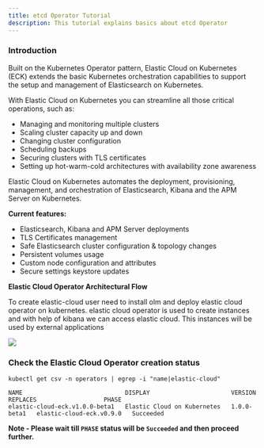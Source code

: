 ```yaml
---
title: etcd Operator Tutorial
description: This tutorial explains basics about etcd Operator
---
```


### Introduction

Built on the Kubernetes Operator pattern, Elastic Cloud on Kubernetes (ECK) extends the basic Kubernetes orchestration capabilities to support the setup and management of Elasticsearch on Kubernetes.

With Elastic Cloud on Kubernetes you can streamline all those critical operations, such as:

- Managing and monitoring multiple clusters
- Scaling cluster capacity up and down
- Changing cluster configuration
- Scheduling backups
- Securing clusters with TLS certificates
- Setting up hot-warm-cold architectures with availability zone awareness

Elastic Cloud on Kubernetes automates the deployment, provisioning, management, and orchestration of Elasticsearch, Kibana and the APM Server on Kubernetes.

**Current features:**

- Elasticsearch, Kibana and APM Server deployments
- TLS Certificates management
- Safe Elasticsearch cluster configuration & topology changes
- Persistent volumes usage
- Custom node configuration and attributes
- Secure settings keystore updates


**Elastic Cloud Operator Architectural Flow**

To create elastic-cloud user need to install olm and deploy elastic cloud operator on kubernetes. elastic cloud operator is used to create instances and with help of kibana we can access elastic cloud. This instances will be used by external applications

![](_attachments/eck_arch.png)

### Check the Elastic Cloud Operator creation status 

```execute
kubectl get csv -n operators | egrep -i "name|elastic-cloud"
```

```
NAME                             DISPLAY                       VERSION       REPLACES                   PHASE
elastic-cloud-eck.v1.0.0-beta1   Elastic Cloud on Kubernetes   1.0.0-beta1   elastic-cloud-eck.v0.9.0   Succeeded
```

**Note - Please wait till `PHASE` status will be `Succeeded` and then proceed further.**
